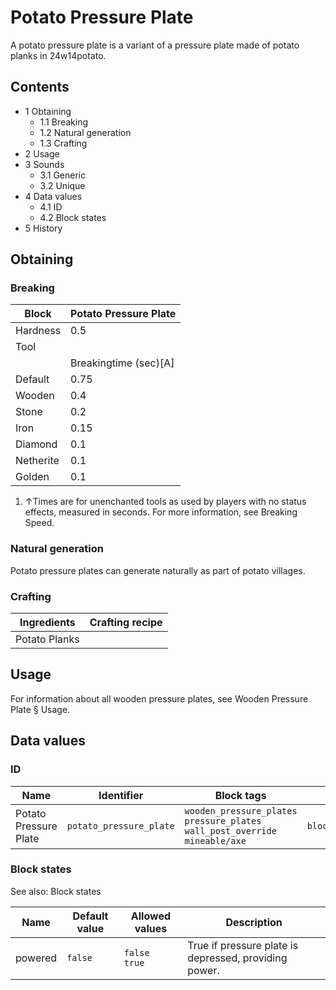 # Potato Pressure Plate
A potato pressure plate is a variant of a pressure plate made of potato planks in 24w14potato.

## Contents
- 1 Obtaining
	- 1.1 Breaking
	- 1.2 Natural generation
	- 1.3 Crafting
- 2 Usage
- 3 Sounds
	- 3.1 Generic
	- 3.2 Unique
- 4 Data values
	- 4.1 ID
	- 4.2 Block states
- 5 History

## Obtaining
### Breaking
| Block     | Potato Pressure Plate |
|-----------|-----------------------|
| Hardness  | 0.5                   |
| Tool      |                       |
|           | Breakingtime (sec)[A] |
| Default   | 0.75                  |
| Wooden    | 0.4                   |
| Stone     | 0.2                   |
| Iron      | 0.15                  |
| Diamond   | 0.1                   |
| Netherite | 0.1                   |
| Golden    | 0.1                   |

1. ↑Times are for unenchanted tools as used by players with no status effects, measured in seconds. For more information, see Breaking Speed.

### Natural generation
Potato pressure plates can generate naturally as part of potato villages.

### Crafting
| Ingredients   | Crafting recipe |
|---------------|-----------------|
| Potato Planks |                 |

## Usage
For information about all wooden pressure plates, see Wooden Pressure Plate § Usage.

## Data values
### ID
| Name                  | Identifier              | Block tags                                                                                 | Translation key                         |
|-----------------------|-------------------------|--------------------------------------------------------------------------------------------|-----------------------------------------|
| Potato Pressure Plate | `potato_pressure_plate` | `wooden_pressure_plates`<br/>`pressure_plates`<br/>`wall_post_override`<br/>`mineable/axe` | `block.minecraft.potato_pressure_plate` |

### Block states
See also: Block states

| Name    | Default value | Allowed values     | Description                                           |
|---------|---------------|--------------------|-------------------------------------------------------|
| powered | `false`       | `false`<br/>`true` | True if pressure plate is depressed, providing power. |

